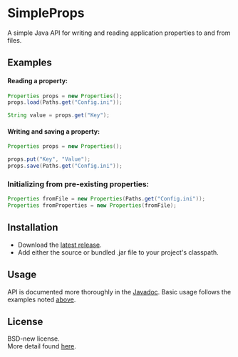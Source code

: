 # SimpleProps
A simple Java API for writing and reading application properties to and from files.

## Examples
#### Reading a property:
```java
Properties props = new Properties();
props.load(Paths.get("Config.ini"));

String value = props.get("Key");
```
#### Writing and saving a property:
```java
Properties props = new Properties();

props.put("Key", "Value");
props.save(Paths.get("Config.ini"));
```
### Initializing from pre-existing properties:
```java
Properties fromFile = new Properties(Paths.get("Config.ini"));
Properties fromProperties = new Properties(fromFile);
```

## Installation
* Download the [latest release](https://github.com/kkorolyov/SimpleProps/releases/latest).
* Add either the source or bundled .jar file to your project's classpath.

## Usage
API is documented more thoroughly in the [Javadoc](https://kkorolyov.github.io/SimpleProps).
Basic usage follows the examples noted [above](#examples).

## License
BSD-new license.  
More detail found [here](LICENSE).
